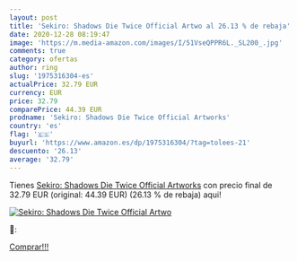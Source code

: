 ```yaml
---
layout: post
title: 'Sekiro: Shadows Die Twice Official Artwo al 26.13 % de rebaja'
date: 2020-12-28 08:19:47
image: 'https://m.media-amazon.com/images/I/51VseQPPR6L._SL200_.jpg'
comments: true
category: ofertas
author: ring
slug: '1975316304-es'
actualPrice: 32.79 EUR
currency: EUR
price: 32.79
comparePrice: 44.39 EUR
prodname: 'Sekiro: Shadows Die Twice Official Artworks'
country: 'es'
flag: '🇪🇸'
buyurl: 'https://www.amazon.es/dp/1975316304/?tag=tolees-21'
descuento: '26.13'
average: '32.79'
---
```


Tienes [Sekiro: Shadows Die Twice Official Artworks](https://www.amazon.es/dp/1975316304/?tag=tolees-21) con precio final de  32.79 EUR (original: 44.39 EUR) (26.13 %  de rebaja) aqui!

[![Sekiro: Shadows Die Twice Official Artwo](https://m.media-amazon.com/images/I/51VseQPPR6L._SL200_.jpg)](https://www.amazon.es/dp/1975316304/?tag=tolees-21)

🔎:


[Comprar!!!](https://www.amazon.es/dp/1975316304/?tag=tolees-21)
